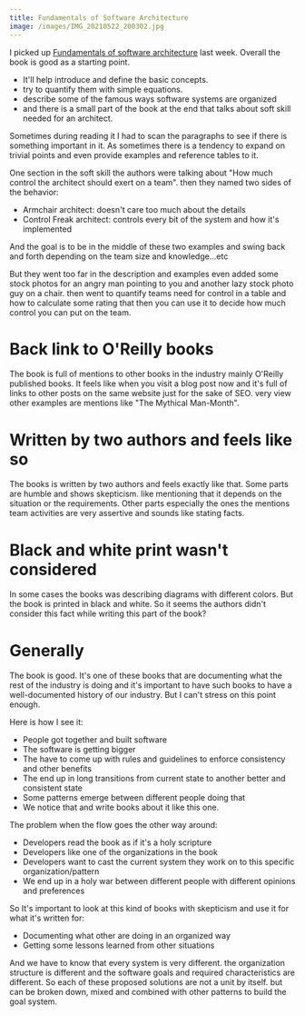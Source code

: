 ```yaml
---
title: Fundamentals of Software Architecture
image: /images/IMG_20210522_200302.jpg
---
```


I picked up [Fundamentals of software architecture](https://www.goodreads.com/book/show/44144493-fundamentals-of-software-architecture) last week. Overall the book is good as a starting point.

- It'll help introduce and define the basic concepts.
- try to quantify them with simple equations.
- describe some of the famous ways software systems are organized
- and there is a small part of the book at the end that talks about soft skill needed for an architect.

Sometimes during reading it I had to scan the paragraphs to see if there is something important in it. As sometimes there is a tendency to expand on trivial points and even provide examples and reference tables to it.

One section in the soft skill the authors were talking about "How much control the architect should exert on a team". then they named two sides of the behavior:

- Armchair architect: doesn't care too much about the details
- Control Freak architect: controls every bit of the system and how it's implemented

And the goal is to be in the middle of these two examples and swing back and forth depending on the team size and knowledge...etc

But they went too far in the description and examples even added some stock photos for an angry man pointing to you and another lazy stock photo guy on a chair. then went to quantify teams need for control in a table and how to calculate some rating that then you can use it to decide how much control you can put on the team.

# Back link to O'Reilly books

The book is full of mentions to other books in the industry mainly O'Reilly published books. It feels like when you visit a blog post now and it's full of links to other posts on the same website just for the sake of SEO. very view other examples are mentions like "The Mythical Man-Month".

# Written by two authors and feels like so

The books is written by two authors and feels exactly like that. Some parts are humble and shows skepticism. like mentioning that it depends on the situation or the requirements. Other parts especially the ones the mentions team activities are very assertive and sounds like stating facts.

# Black and white print wasn't considered

In some cases the books was describing diagrams with different colors. But the book is printed in black and white. So it seems the authors didn't consider this fact while writing this part of the book?

# Generally

The book is good. It's one of these books that are documenting what the rest of the industry is doing and it's important to have such books to have a well-documented history of our industry. But I can't stress on this point enough.

Here is how I see it:

- People got together and built software
- The software is getting bigger
- The have to come up with rules and guidelines to enforce consistency and other benefits
- The end up in long transitions from current state to another better and consistent state
- Some patterns emerge between different people doing that
- We notice that and write books about it like this one.

The problem when the flow goes the other way around:

- Developers read the book as if it's a holy scripture
- Developers like one of the organizations in the book
- Developers want to cast the current system they work on to this specific organization/pattern
- We end up in a holy war between different people with different opinions and preferences

So It's important to look at this kind of books with skepticism and use it for what it's written for:

- Documenting what other are doing in an organized way
- Getting some lessons learned from other situations

And we have to know that every system is very different. the organization structure is different and the software goals and required characteristics are different. So each of these proposed solutions are not a unit by itself. but can be broken down, mixed and combined with other patterns to build the goal system.
